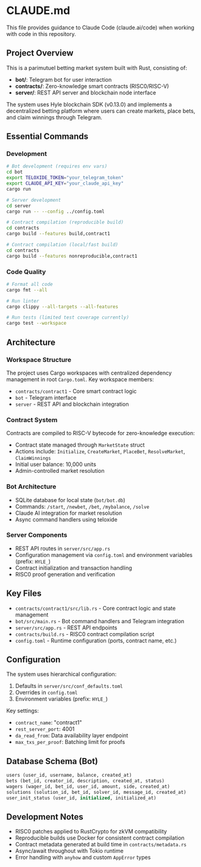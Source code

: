 # CLAUDE.md

This file provides guidance to Claude Code (claude.ai/code) when working with code in this repository.

## Project Overview

This is a parimutuel betting market system built with Rust, consisting of:
- **bot/**: Telegram bot for user interaction
- **contracts/**: Zero-knowledge smart contracts (RISC0/RISC-V)
- **server/**: REST API server and blockchain node interface

The system uses Hyle blockchain SDK (v0.13.0) and implements a decentralized betting platform where users can create markets, place bets, and claim winnings through Telegram.

## Essential Commands

### Development
```bash
# Bot development (requires env vars)
cd bot
export TELOXIDE_TOKEN="your_telegram_token"
export CLAUDE_API_KEY="your_claude_api_key"
cargo run

# Server development
cd server
cargo run -- --config ../config.toml

# Contract compilation (reproducible build)
cd contracts
cargo build --features build,contract1

# Contract compilation (local/fast build)
cd contracts
cargo build --features nonreproducible,contract1
```

### Code Quality
```bash
# Format all code
cargo fmt --all

# Run linter
cargo clippy --all-targets --all-features

# Run tests (limited test coverage currently)
cargo test --workspace
```

## Architecture

### Workspace Structure
The project uses Cargo workspaces with centralized dependency management in root `Cargo.toml`. Key workspace members:
- `contracts/contract1` - Core smart contract logic
- `bot` - Telegram interface
- `server` - REST API and blockchain integration

### Contract System
Contracts are compiled to RISC-V bytecode for zero-knowledge execution:
- Contract state managed through `MarketState` struct
- Actions include: `Initialize`, `CreateMarket`, `PlaceBet`, `ResolveMarket`, `ClaimWinnings`
- Initial user balance: 10,000 units
- Admin-controlled market resolution

### Bot Architecture
- SQLite database for local state (`bot/bot.db`)
- Commands: `/start`, `/newbet`, `/bet`, `/mybalance`, `/solve`
- Claude AI integration for market resolution
- Async command handlers using teloxide

### Server Components
- REST API routes in `server/src/app.rs`
- Configuration management via `config.toml` and environment variables (prefix: `HYLE_`)
- Contract initialization and transaction handling
- RISC0 proof generation and verification

## Key Files

- `contracts/contract1/src/lib.rs` - Core contract logic and state management
- `bot/src/main.rs` - Bot command handlers and Telegram integration
- `server/src/app.rs` - REST API endpoints
- `contracts/build.rs` - RISC0 contract compilation script
- `config.toml` - Runtime configuration (ports, contract name, etc.)

## Configuration

The system uses hierarchical configuration:
1. Defaults in `server/src/conf_defaults.toml`
2. Overrides in `config.toml`
3. Environment variables (prefix: `HYLE_`)

Key settings:
- `contract_name`: "contract1"
- `rest_server_port`: 4001
- `da_read_from`: Data availability layer endpoint
- `max_txs_per_proof`: Batching limit for proofs

## Database Schema (Bot)

```sql
users (user_id, username, balance, created_at)
bets (bet_id, creator_id, description, created_at, status)
wagers (wager_id, bet_id, user_id, amount, side, created_at)
solutions (solution_id, bet_id, solver_id, message_id, created_at)
user_init_status (user_id, initialized, initialized_at)
```

## Development Notes

- RISC0 patches applied to RustCrypto for zkVM compatibility
- Reproducible builds use Docker for consistent contract compilation
- Contract metadata generated at build time in `contracts/metadata.rs`
- Async/await throughout with Tokio runtime
- Error handling with `anyhow` and custom `AppError` types